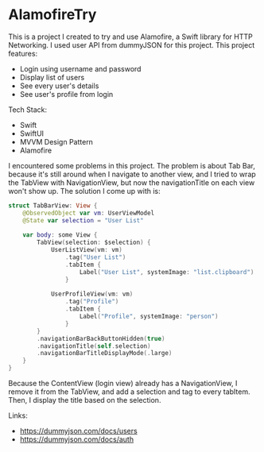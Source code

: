 # AlamofireTry

This is a project I created to try and use Alamofire, a Swift library for HTTP Networking. I used user API from dummyJSON for this project. This project features:
- Login using username and password
- Display list of users
- See every user's details
- See user's profile from login

Tech Stack:
- Swift
- SwiftUI
- MVVM Design Pattern
- Alamofire

I encountered some problems in this project. The problem is about Tab Bar, because it's still around when I navigate to another view, and I tried to wrap the TabView with NavigationView, but now the navigationTitle on each view won't show up. The solution I come up with is:
```swift
struct TabBarView: View {
    @ObservedObject var vm: UserViewModel
    @State var selection = "User List"
    
    var body: some View {
        TabView(selection: $selection) {
            UserListView(vm: vm)
                .tag("User List")
                .tabItem {
                    Label("User List", systemImage: "list.clipboard")
                }
            
            UserProfileView(vm: vm)
                .tag("Profile")
                .tabItem {
                    Label("Profile", systemImage: "person")
                }
        }
        .navigationBarBackButtonHidden(true)
        .navigationTitle(self.selection)
        .navigationBarTitleDisplayMode(.large)
    }
}
```

Because the ContentView (login view) already has a NavigationView, I remove it from the TabView, and add a selection and tag to every tabItem. Then, I display the title based on the selection.

Links:
- https://dummyjson.com/docs/users
- https://dummyjson.com/docs/auth
